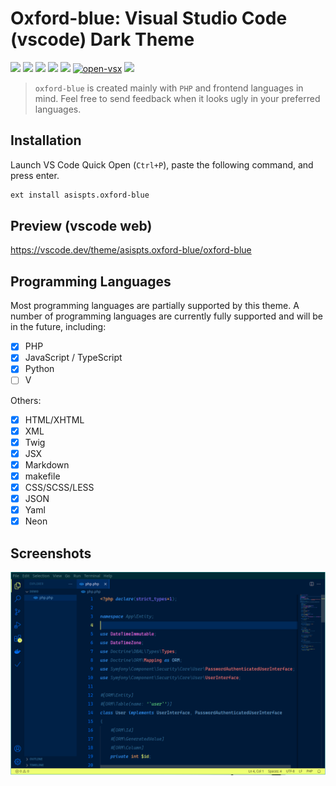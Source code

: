 # Oxford-blue: Visual Studio Code (vscode) Dark Theme

![](https://img.shields.io/github/license/asispts/oxford-blue)
![](https://img.shields.io/github/package-json/dependency-version/asispts/oxford-blue/dev/typescript/master)
[![](https://img.shields.io/visual-studio-marketplace/v/asispts.oxford-blue?label=marketplace)](https://marketplace.visualstudio.com/items?itemName=asispts.oxford-blue)
[![](https://img.shields.io/visual-studio-marketplace/d/asispts.oxford-blue?label=download)](https://marketplace.visualstudio.com/items?itemName=asispts.oxford-blue)
[![](https://img.shields.io/visual-studio-marketplace/i/asispts.oxford-blue)](https://marketplace.visualstudio.com/items?itemName=asispts.oxford-blue)
[![open-vsx](https://img.shields.io/open-vsx/v/asispts/oxford-blue)](https://open-vsx.org/extension/asispts/oxford-blue)
[![](https://img.shields.io/open-vsx/dt/asispts/oxford-blue?label=Download)](https://open-vsx.org/extension/asispts/oxford-blue)


> `oxford-blue` is created mainly with `PHP` and frontend languages in mind.
> Feel free to send feedback when it looks ugly in your preferred languages.

## Installation
Launch VS Code Quick Open (`Ctrl+P`), paste the following command, and press enter.
```bash
ext install asispts.oxford-blue
```

## Preview (vscode web)
https://vscode.dev/theme/asispts.oxford-blue/oxford-blue


## Programming Languages
Most programming languages are partially supported by this theme.
A number of programming languages are currently fully supported and will be in the future, including:
  - [x] PHP
  - [x] JavaScript / TypeScript
  - [x] Python
  - [ ] V

Others:
  - [x] HTML/XHTML
  - [x] XML
  - [x] Twig
  - [x] JSX
  - [x] Markdown
  - [x] makefile
  - [x] CSS/SCSS/LESS
  - [x] JSON
  - [x] Yaml
  - [x] Neon

## Screenshots
![preview](preview/php.png)

